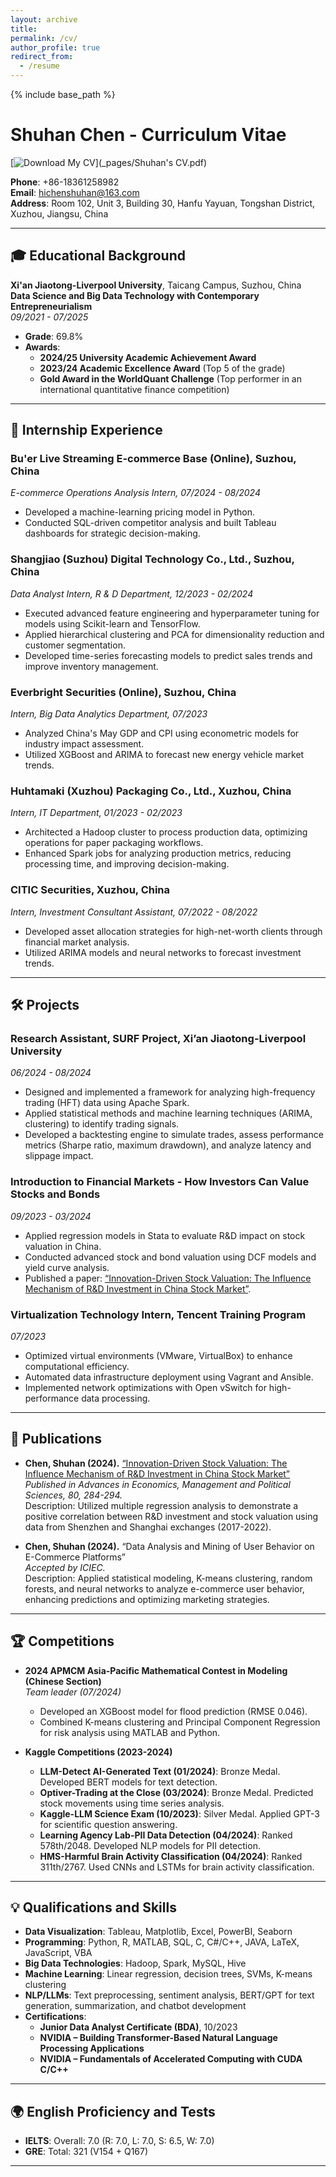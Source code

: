 ```yaml
---
layout: archive
title: 
permalink: /cv/
author_profile: true
redirect_from:
  - /resume
---
```


{% include base_path %}

# Shuhan Chen - Curriculum Vitae

[![Download My CV](https://img.shields.io/badge/Download-CV-blue)](_pages/Shuhan's CV.pdf)

**Phone**: +86-18361258982  
**Email**: [hichenshuhan@163.com](mailto:hichenshuhan@163.com)  
**Address**: Room 102, Unit 3, Building 30, Hanfu Yayuan, Tongshan District, Xuzhou, Jiangsu, China

---

## 🎓 Educational Background

**Xi'an Jiaotong-Liverpool University**, Taicang Campus, Suzhou, China  
**Data Science and Big Data Technology with Contemporary Entrepreneurialism**  
*09/2021 - 07/2025*  
- **Grade**: 69.8%
- **Awards**:
  - **2024/25 University Academic Achievement Award**
  - **2023/24 Academic Excellence Award** (Top 5 of the grade)
  - **Gold Award in the WorldQuant Challenge** (Top performer in an international quantitative finance competition)

---

## 💼 Internship Experience

### **Bu'er Live Streaming E-commerce Base (Online), Suzhou, China**  
*E-commerce Operations Analysis Intern, 07/2024 - 08/2024*
- Developed a machine-learning pricing model in Python.
- Conducted SQL-driven competitor analysis and built Tableau dashboards for strategic decision-making.

### **Shangjiao (Suzhou) Digital Technology Co., Ltd., Suzhou, China**  
*Data Analyst Intern, R & D Department, 12/2023 - 02/2024*
- Executed advanced feature engineering and hyperparameter tuning for models using Scikit-learn and TensorFlow.
- Applied hierarchical clustering and PCA for dimensionality reduction and customer segmentation.
- Developed time-series forecasting models to predict sales trends and improve inventory management.

### **Everbright Securities (Online), Suzhou, China**  
*Intern, Big Data Analytics Department, 07/2023*
- Analyzed China's May GDP and CPI using econometric models for industry impact assessment.
- Utilized XGBoost and ARIMA to forecast new energy vehicle market trends.

### **Huhtamaki (Xuzhou) Packaging Co., Ltd., Xuzhou, China**  
*Intern, IT Department, 01/2023 - 02/2023*
- Architected a Hadoop cluster to process production data, optimizing operations for paper packaging workflows.
- Enhanced Spark jobs for analyzing production metrics, reducing processing time, and improving decision-making.

### **CITIC Securities, Xuzhou, China**  
*Intern, Investment Consultant Assistant, 07/2022 - 08/2022*
- Developed asset allocation strategies for high-net-worth clients through financial market analysis.
- Utilized ARIMA models and neural networks to forecast investment trends.

---

## 🛠️ Projects

### **Research Assistant, SURF Project, Xi’an Jiaotong-Liverpool University**  
*06/2024 - 08/2024*
- Designed and implemented a framework for analyzing high-frequency trading (HFT) data using Apache Spark.
- Applied statistical methods and machine learning techniques (ARIMA, clustering) to identify trading signals.
- Developed a backtesting engine to simulate trades, assess performance metrics (Sharpe ratio, maximum drawdown), and analyze latency and slippage impact.

### **Introduction to Financial Markets - How Investors Can Value Stocks and Bonds**  
*09/2023 - 03/2024*
- Applied regression models in Stata to evaluate R&D impact on stock valuation in China.
- Conducted advanced stock and bond valuation using DCF models and yield curve analysis.
- Published a paper: [“Innovation-Driven Stock Valuation: The Influence Mechanism of R&D Investment in China Stock Market”](https://www.ewadirect.com/proceedings/aemps/article/view/12138).

### **Virtualization Technology Intern, Tencent Training Program**  
*07/2023*
- Optimized virtual environments (VMware, VirtualBox) to enhance computational efficiency.
- Automated data infrastructure deployment using Vagrant and Ansible.
- Implemented network optimizations with Open vSwitch for high-performance data processing.

---

## 📝 Publications

- **Chen, Shuhan (2024).** [“Innovation-Driven Stock Valuation: The Influence Mechanism of R&D Investment in China Stock Market”](https://www.ewadirect.com/proceedings/aemps/article/view/12138)  
  *Published in Advances in Economics, Management and Political Sciences, 80, 284-294.*  
  Description: Utilized multiple regression analysis to demonstrate a positive correlation between R&D investment and stock valuation using data from Shenzhen and Shanghai exchanges (2017-2022).

- **Chen, Shuhan (2024).** “Data Analysis and Mining of User Behavior on E-Commerce Platforms”  
  *Accepted by ICIEC.*  
  Description: Applied statistical modeling, K-means clustering, random forests, and neural networks to analyze e-commerce user behavior, enhancing predictions and optimizing marketing strategies.

---

## 🏆 Competitions

- **2024 APMCM Asia-Pacific Mathematical Contest in Modeling (Chinese Section)**  
  *Team leader (07/2024)*  
  - Developed an XGBoost model for flood prediction (RMSE 0.046).
  - Combined K-means clustering and Principal Component Regression for risk analysis using MATLAB and Python.

- **Kaggle Competitions (2023-2024)**  
  - **LLM-Detect AI-Generated Text (01/2024)**: Bronze Medal. Developed BERT models for text detection.
  - **Optiver-Trading at the Close (03/2024)**: Bronze Medal. Predicted stock movements using time series analysis.
  - **Kaggle-LLM Science Exam (10/2023)**: Silver Medal. Applied GPT-3 for scientific question answering.
  - **Learning Agency Lab-PII Data Detection (04/2024)**: Ranked 578th/2048. Developed NLP models for PII detection.
  - **HMS-Harmful Brain Activity Classification (04/2024)**: Ranked 311th/2767. Used CNNs and LSTMs for brain activity classification.

---

## 💡 Qualifications and Skills

- **Data Visualization**: Tableau, Matplotlib, Excel, PowerBI, Seaborn
- **Programming**: Python, R, MATLAB, SQL, C, C#/C++, JAVA, LaTeX, JavaScript, VBA
- **Big Data Technologies**: Hadoop, Spark, MySQL, Hive
- **Machine Learning**: Linear regression, decision trees, SVMs, K-means clustering
- **NLP/LLMs**: Text preprocessing, sentiment analysis, BERT/GPT for text generation, summarization, and chatbot development
- **Certifications**:
  - **Junior Data Analyst Certificate (BDA)**, 10/2023
  - **NVIDIA – Building Transformer-Based Natural Language Processing Applications**
  - **NVIDIA – Fundamentals of Accelerated Computing with CUDA C/C++**

---

## 🌍 English Proficiency and Tests

- **IELTS**: Overall: 7.0 (R: 7.0, L: 7.0, S: 6.5, W: 7.0)
- **GRE**: Total: 321 (V154 + Q167)


---

